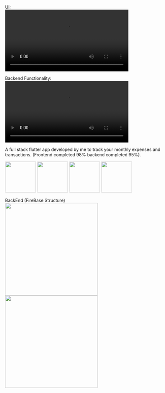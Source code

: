 UI:  
<video src="https://user-images.githubusercontent.com/78857477/152628032-338155f1-52f7-4572-bea9-0566572cdea1.mp4" width="400" controls></video>

Backend Functionality:  
<video src="https://user-images.githubusercontent.com/78857477/155464298-a03828b0-2d2b-4bdb-8dff-1ac83dc8ba32.mp4" width="400" controls></video>

A full stack flutter app developed by me to track your monthly expenses and transactions. (Frontend completed 98% backend completed 95%).  

<img src="https://user-images.githubusercontent.com/78857477/152628008-7650bee6-ae51-4cbf-9203-45b2f042dba3.jpg" width="100">
<img src="https://user-images.githubusercontent.com/78857477/152628011-9851372b-ad83-4dd1-8b44-f40ceb38d2e8.jpg" width="100">
<img src="https://user-images.githubusercontent.com/78857477/152628013-2fb45d45-6cc5-40d6-96e9-421dfab15e99.jpg" width="100">
<img src="https://user-images.githubusercontent.com/78857477/152628014-1021da96-bcee-4120-bc86-ae4166f39547.jpg" width="100">

BackEnd (FireBase Structure)  
<img src="https://user-images.githubusercontent.com/78857477/155463577-897c0156-6e3c-4b27-bf68-97d00b8ad732.png" width="300">
<img src="https://user-images.githubusercontent.com/78857477/155463602-cec27db0-0b73-41af-a4c1-4f2e20e7c057.png" width="300">
